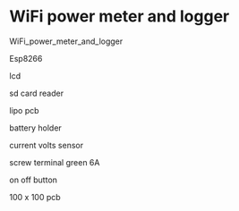 # WiFi power meter and logger

WiFi_power_meter_and_logger

Esp8266

lcd

sd card reader

lipo pcb

battery holder

current volts sensor

screw terminal green 6A

on off button

100 x 100 pcb



